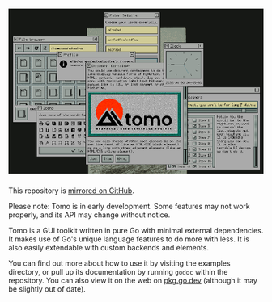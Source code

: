 # ![tomo](assets/screenshot.png)

This repository is [mirrored on GitHub](https://github.com/sashakoshka/tomo).

Please note: Tomo is in early development. Some features may not work properly,
and its API may change without notice.

Tomo is a GUI toolkit written in pure Go with minimal external dependencies. It
makes use of Go's unique language features to do more with less. It is also
easily extendable with custom backends and elements.

You can find out more about how to use it by visiting the examples directory,
or pull up its documentation by running `godoc` within the repository. You can
also view it on the web on
 [pkg.go.dev](https://pkg.go.dev/git.tebibyte.media/sashakoshka/tomo) (although
it may be slightly out of date).
